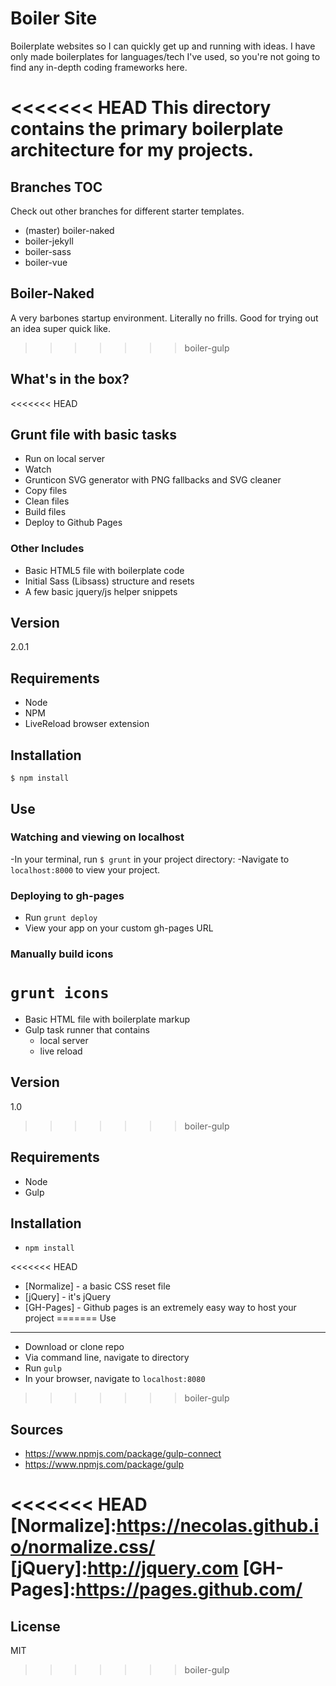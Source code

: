 Boiler Site
===========
Boilerplate websites so I can quickly get up and running with ideas. I have only made boilerplates for languages/tech I've used, so you're not going to find any in-depth coding frameworks here.

<<<<<<< HEAD
This directory contains the primary boilerplate architecture for my projects.
=======
Branches TOC
---
Check out other branches for different starter templates.
- (master) boiler-naked
- boiler-jekyll
- boiler-sass
- boiler-vue

Boiler-Naked
---
A very barbones startup environment. Literally no frills. Good for trying out an idea super quick like. 
>>>>>>> boiler-gulp

What's in the box?
----

<<<<<<< HEAD
## Grunt file with basic tasks
- Run on local server 
- Watch
- Grunticon SVG generator with PNG fallbacks and SVG cleaner
- Copy files
- Clean files
- Build files
- Deploy to Github Pages

### Other Includes
  - Basic HTML5 file with boilerplate code
  - Initial Sass (Libsass) structure and resets
  - A few basic jquery/js helper snippets

Version
----

2.0.1

## Requirements
- Node
- NPM
- LiveReload browser extension

## Installation
` $ npm install `

## Use

### Watching and viewing on localhost
-In your terminal, run ` $ grunt ` in your project directory: 
-Navigate to `localhost:8000` to view your project.

### Deploying to gh-pages
- Run ` grunt deploy `
- View your app on your custom gh-pages URL

### Manually build icons
` grunt icons `
=======
  - Basic HTML file with boilerplate markup
  - Gulp task runner that contains
    - local server
    - live reload

Version
---
1.0
>>>>>>> boiler-gulp

Requirements
---
- Node
- Gulp

Installation
---
- `npm install`

<<<<<<< HEAD
* [Normalize] - a basic CSS reset file
* [jQuery] - it's jQuery
* [GH-Pages] - Github pages is an extremely easy way to host your project
=======
Use
---
- Download or clone repo
- Via command line, navigate to directory
- Run `gulp`
- In your browser, navigate to `localhost:8080`
>>>>>>> boiler-gulp

Sources
---
- https://www.npmjs.com/package/gulp-connect
- https://www.npmjs.com/package/gulp

<<<<<<< HEAD
[Normalize]:https://necolas.github.io/normalize.css/
[jQuery]:http://jquery.com
[GH-Pages]:https://pages.github.com/
=======
License
---
MIT
>>>>>>> boiler-gulp
